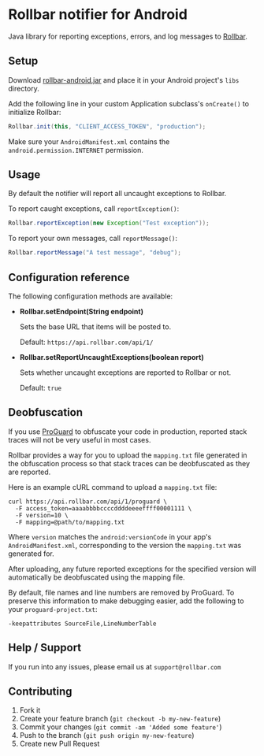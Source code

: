 Rollbar notifier for Android
============================

Java library for reporting exceptions, errors, and log messages to [Rollbar](https://rollbar.com).

## Setup ##

Download [rollbar-android.jar](https://github.com/rollbar/rollbar-android/releases/download/v0.0.2/rollbar-android-0.0.2.jar) and place it in your Android project's `libs` directory.

Add the following line in your custom Application subclass's `onCreate()` to initialize Rollbar:

```java
Rollbar.init(this, "CLIENT_ACCESS_TOKEN", "production");
```


Make sure your `AndroidManifest.xml` contains the `android.permission.INTERNET` permission.

## Usage ##

By default the notifier will report all uncaught exceptions to Rollbar.

To report caught exceptions, call `reportException()`:

```java
Rollbar.reportException(new Exception("Test exception"));
```

To report your own messages, call `reportMessage()`:

```java
Rollbar.reportMessage("A test message", "debug");
```

## Configuration reference ##

The following configuration methods are available:

 * **Rollbar.setEndpoint(String endpoint)**

    Sets the base URL that items will be posted to.

    Default: `https://api.rollbar.com/api/1/`


 * **Rollbar.setReportUncaughtExceptions(boolean report)**

    Sets whether uncaught exceptions are reported to Rollbar or not.
    
    Default: `true`

## Deobfuscation ##

If you use [ProGuard](http://developer.android.com/tools/help/proguard.html) to obfuscate your code in production, reported stack traces will not be very useful in most cases.

Rollbar provides a way for you to upload the `mapping.txt` file generated in the obfuscation process so that stack traces can be deobfuscated as they are reported.

Here is an example cURL command to upload a `mapping.txt` file:

    curl https://api.rollbar.com/api/1/proguard \
      -F access_token=aaaabbbbccccddddeeeeffff00001111 \
      -F version=10 \
      -F mapping=@path/to/mapping.txt

Where `version` matches the `android:versionCode` in your app's `AndroidManifest.xml`, corresponding to the version the `mapping.txt` was generated for.

After uploading, any future reported exceptions for the specified version will automatically be deobfuscated using the mapping file.

By default, file names and line numbers are removed by ProGuard. To preserve this information to make debugging easier, add the following to your `proguard-project.txt`:

```
-keepattributes SourceFile,LineNumberTable
```

## Help / Support

If you run into any issues, please email us at `support@rollbar.com`


## Contributing

1. Fork it
2. Create your feature branch (`git checkout -b my-new-feature`)
3. Commit your changes (`git commit -am 'Added some feature'`)
4. Push to the branch (`git push origin my-new-feature`)
5. Create new Pull Request

